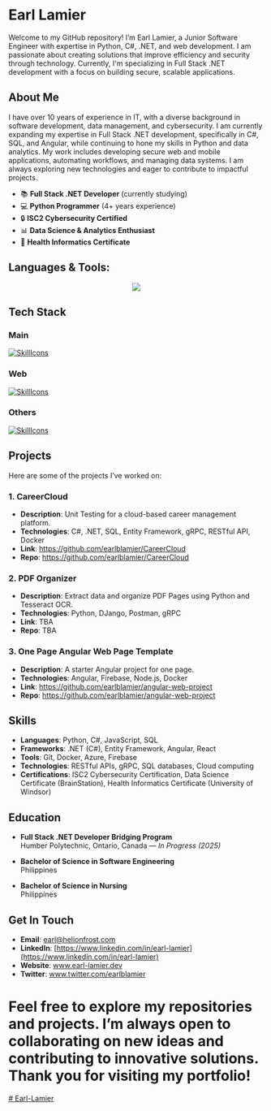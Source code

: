 # Earl Lamier

Welcome to my GitHub repository! I’m Earl Lamier, a Junior Software Engineer with expertise in Python, C#, .NET, and web development. I am passionate about creating solutions that improve efficiency and security through technology. Currently, I'm specializing in Full Stack .NET development with a focus on building secure, scalable applications.

## About Me

I have over 10 years of experience in IT, with a diverse background in software development, data management, and cybersecurity. I am currently expanding my expertise in Full Stack .NET development, specifically in C#, SQL, and Angular, while continuing to hone my skills in Python and data analytics. My work includes developing secure web and mobile applications, automating workflows, and managing data systems. I am always exploring new technologies and eager to contribute to impactful projects.

- 📚 **Full Stack .NET Developer** (currently studying)
- 💻 **Python Programmer** (4+ years experience)
- 🔒 **ISC2 Cybersecurity Certified**
- 📊 **Data Science & Analytics Enthusiast**
- 🏥 **Health Informatics Certificate**

## Languages & Tools:

<p align="center">
  <a href="https://skillicons.dev">
    <img src="https://skillicons.dev/icons?i=git,docker,c,anaconda" />
  </a>
</p>

## Tech Stack
### Main
[![SkillIcons](https://skillicons.dev/icons?i=py,cs,angular,powershell,dotnet)](https://skillicons.dev)<br/>

### Web
[![SkillIcons](https://skillicons.dev/icons?i=js,ts,html,css,docker,figma,mysql)](https://skillicons.dev)<br/>

### Others

[![SkillIcons](https://skillicons.dev/icons?i=django,devto,stackoverflow,ubuntu,vercel,visualstudio,windows,apple,wordpress,github)](https://skillicons.dev)<br/>


## Projects

Here are some of the projects I’ve worked on:

### 1. **CareerCloud**
- **Description**: Unit Testing for a cloud-based career management platform.
- **Technologies**: C#, .NET, SQL, Entity Framework, gRPC, RESTful API, Docker
- **Link**: https://github.com/earlblamier/CareerCloud
- **Repo**: https://github.com/earlblamier/CareerCloud

### 2. **PDF Organizer**
- **Description**: Extract data and organize PDF Pages using Python and Tesseract OCR.
- **Technologies**: Python, DJango, Postman, gRPC
- **Link**: TBA
- **Repo**: TBA

### 3. **One Page Angular Web Page Template**
- **Description**: A starter Angular project for one page.
- **Technologies**: Angular, Firebase, Node.js, Docker
- **Link**: https://github.com/earlblamier/angular-web-project
- **Repo**: https://github.com/earlblamier/angular-web-project


## Skills

- **Languages**: Python, C#, JavaScript, SQL
- **Frameworks**: .NET (C#), Entity Framework, Angular, React
- **Tools**: Git, Docker, Azure, Firebase
- **Technologies**: RESTful APIs, gRPC, SQL databases, Cloud computing
- **Certifications**: ISC2 Cybersecurity Certification, Data Science Certificate (BrainStation), Health Informatics Certificate (University of Windsor)

## Education

- **Full Stack .NET Developer Bridging Program**  
  Humber Polytechnic, Ontario, Canada — *In Progress (2025)*
  
- **Bachelor of Science in Software Engineering**  
  Philippines

- **Bachelor of Science in Nursing**  
  Philippines

## Get In Touch

- **Email**: earl@helionfrost.com
- **LinkedIn**: [https://www.linkedin.com/in/earl-lamier](https://www.linkedin.com/in/earl-lamier)
- **Website**: www.earl-lamier.dev
- **Twitter**: www.twitter.com/earlblamier

Feel free to explore my repositories and projects. I’m always open to collaborating on new ideas and contributing to innovative solutions. Thank you for visiting my portfolio!
=======
[# Earl-Lamier](https://github.com/earlblamier)


<!--
**earlblamier/earlblamier** is a ✨ _special_ ✨ repository because its `README.md` (this file) appears on your GitHub profile.

Here are some ideas to get you started:

- 🔭 I’m currently working on ...
- 🌱 I’m currently learning ...
- 👯 I’m looking to collaborate on ...
- 🤔 I’m looking for help with ...
- 💬 Ask me about ...
- 📫 How to reach me: ...
- 😄 Pronouns: ...
- ⚡ Fun fact: ...
-->


